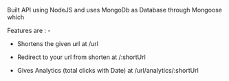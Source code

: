 Built API using NodeJS and uses MongoDb as Database through Mongoose which

Features are : -

- Shortens the given url
  at /url

- Redirect to your url from shorten
  at /:shortUrl

- Gives Analytics (total clicks with Date)
  at /url/analytics/:shortUrl
